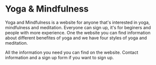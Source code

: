 # Yoga & Mindfulness

Yoga and Mindfulness is a website for anyone that's interested in yoga, mindfulness and meditation. Everyone can sign up, it's for beginers and people with more experience. One the website you can find information about different benefites of yoga and we have four styles of yoga and meditation.

All the information you need you can find on the website. Contact information and a sign up form if you want to sign up.

